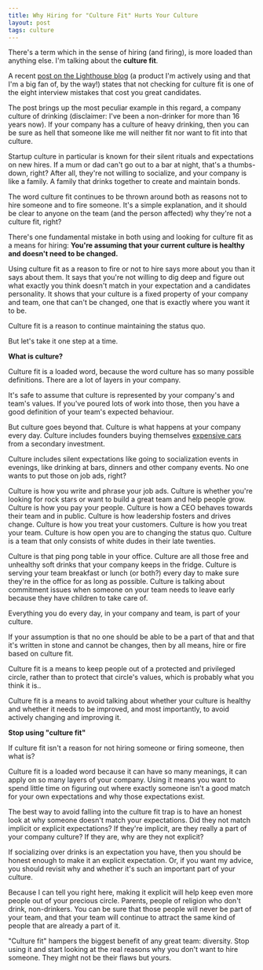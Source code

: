 ```yaml
---
title: Why Hiring for "Culture Fit" Hurts Your Culture
layout: post
tags: culture
---
```

There's a term which in the sense of hiring (and firing), is more loaded than
anything else. I'm talking about the **culture fit**.

A recent [post on the Lighthouse
blog](https://getlighthouse.com/blog/interview-mistakes/) (a product I'm
actively using and that I'm a big fan of, by the way!) states that not checking
for culture fit is one of the eight interview mistakes that cost you great
  candidates.

The post brings up the most peculiar example in this regard, a company culture
of drinking (disclaimer: I've been a non-drinker for more than 16 years now).
If your company has a culture of heavy drinking, then you can be sure as hell
that someone like me will neither fit nor want to fit into that culture.

Startup culture in particular is known for their silent rituals and expectations
on new hires. If a mum or dad can't go out to a bar at night, that's a
thumbs-down, right? After all, they're not willing to socialize, and your
company is like a family. A family that drinks together to create and maintain
bonds.

The word culture fit continues to be thrown around both as reasons not to hire
someone and to fire someone. It's a simple explanation, and it should be clear
to anyone on the team (and the person affected) why they're not a culture fit,
right?

There's one fundamental mistake in both using and looking for culture fit as a
means for hiring: **You're assuming that your current culture is healthy and
doesn't need to be changed.**

Using culture fit as a reason to fire or not to hire says more about you than it
says about them. It says that you're not willing to dig deep and figure out what
exactly you think doesn't match in your expectation and a candidates
personality. It shows that your culture is a fixed property of your company and
team, one that can't be changed, one that is exactly where you want it to be.

Culture fit is a reason to continue maintaining the status quo.

But let's take it one step at a time.

**What is culture?**

Culture fit is a loaded word, because the word culture has so many possible
definitions. There are a lot of layers in your company.

It's safe to assume that culture is represented by your company's and team's
values. If you've poured lots of work into those, then you have a good
definition of your team's expected behaviour.

But culture goes beyond that. Culture is what happens at your company every day.
Culture includes founders buying themselves [expensive
cars](http://www.nytimes.com/2015/04/30/technology/a-founder-of-secret-the-anonymous-social-app-shuts-it-down-as-use-declines.html?_r=0)
from a secondary investment.

Culture includes silent expectations like going to socialization events in
evenings, like drinking at bars, dinners and other company events. No one wants
to put those on job ads, right?

Culture is how you write and phrase your job ads. Culture is whether you're
looking for rock stars or want to build a great team and help people grow.
Culture is how you pay your people. Culture is how a CEO behaves towards their
team and in public. Culture is how leadership fosters and drives change. Culture
is how you treat your customers. Culture is how you treat your team. Culture is how
open you are to changing the status quo. Culture is a team that only consists of
white dudes in their late twenties.

Culture is that ping pong table in your office. Culture are all those free and
unhealthy soft drinks that your company keeps in the fridge. Culture is serving
your team breakfast or lunch (or both?) every day to make sure they're in the
office for as long as possible. Culture is talking about commitment issues when
someone on your team needs to leave early because they have children to take
care of.

Everything you do every day, in your company and team, is part of your culture.

If your assumption is that no one should be able to be a part of that and that
it's written in stone and cannot be changes, then by all means, hire or fire
based on culture fit.

Culture fit is a means to keep people out of a protected and privileged circle,
rather than to protect that circle's values, which is probably what you think it
is..

Culture fit is a means to avoid talking about whether your culture is healthy
and whether it needs to be improved, and most importantly, to avoid actively
changing and improving it.

**Stop using "culture fit"**

If culture fit isn't a reason for not hiring someone or firing someone, then
what is?

Culture fit is a loaded word because it can have so many meanings, it can apply
on so many layers of your company. Using it means you want to spend little time
on figuring out where exactly someone isn't a good match for your own
expectations and why those expectations exist.

The best way to avoid falling into the culture fit trap is to have an honest
look at why someone doesn't match your expectations. Did they not match implicit
or explicit expectations? If they're implicit, are they really a part of your
company culture? If they are, why are they not explicit?

If socializing over drinks is an expectation you have, then you should be honest
enough to make it an explicit expectation. Or, if you want my advice, you should
revisit why and whether it's such an important part of your culture.

Because I can tell you right here, making it explicit will help keep even more
people out of your precious circle. Parents, people of religion who don't drink,
non-drinkers. You can be sure that those people will never be part of your
team, and that your team will continue to attract the same kind of people that
are already a part of it.

"Culture fit" hampers the biggest benefit of any great team: diversity. Stop
using it and start looking at the real reasons why you don't want to hire
someone. They might not be their flaws but yours.
